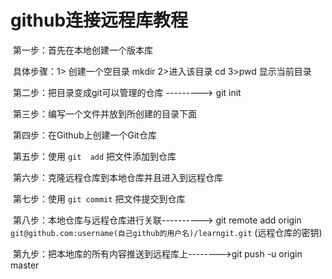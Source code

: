 # github连接远程库教程

​		第一步：首先在本地创建一个版本库

​						具体步骤：1> 创建一个空目录 mkdir  <filename>											   2>进入该目录 cd <filename>											   3>pwd  显示当前目录

​		第二步：把目录变成git可以管理的仓库 ---------> git init

​		第三步：编写一个文件并放到所创建的目录下面

​		第四步：在Github上创建一个Git仓库

​		第五步：使用	`git  add`  把文件添加到仓库

​	    第六步：克隆远程仓库到本地仓库并且进入到远程仓库

​		第七步：使用	`git commit` 把文件提交到仓库

​		第八步：本地仓库与远程仓库进行关联----------> git remote add origin `git@github.com:username(自己github的用户名)/learngit.git` (远程仓库的密钥)

​		第九步：把本地库的所有内容推送到远程库上-------->git push -u origin master
